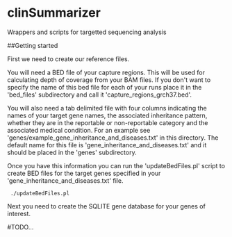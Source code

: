 # clinSummarizer
Wrappers and scripts for targetted sequencing analysis

##Getting started

First we need to create our reference files.

You will need a BED file of your capture regions. This will be used for 
calculating depth of coverage from your BAM files. If you don't want to specify 
the name of this bed file for each of your runs place it in the 'bed_files' 
subdirectory and call it 'capture_regions_grch37.bed'.

You will also need a tab delimited file with four columns indicating the names 
of your target gene names, the associated inheritance pattern, whether they are 
in the reportable or non-reportable category and the associated medical 
condition. For an example see 'genes/example_gene_inheritance_and_diseases.txt' 
in this directory. The default name for this file is 
'gene_inheritance_and_diseases.txt' and it should be placed in the 'genes' 
subdirectory.

Once you have this information you can run the 'updateBedFiles.pl' script to 
create BED files for the target genes specified in your 
'gene_inheritance_and_diseases.txt' file.

     ./updateBedFiles.pl

 Next you need to create the SQLITE gene database for your genes of interest. 

#TODO... 
